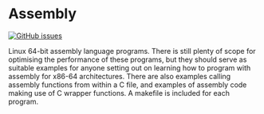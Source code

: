 # Assembly
[![GitHub issues](https://img.shields.io/github/issues/Carla-de-Beer/Processing.svg?style=flat-square)](https://github.com/Carla-de-Beer/Assembly/issues)

Linux 64-bit assembly language programs. 
There is still plenty of scope for optimising the performance of these programs, but they should serve as suitable 
examples for anyone setting out on learning how to program with assembly for x86-64 architectures. There are also examples calling assembly functions from within a C file, and examples of assembly code making use of C wrapper functions. A makefile is included for each program.
